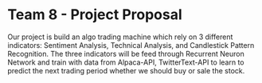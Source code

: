 # Team 8 - Project Proposal

Our project is build an algo trading machine which rely on 3 different indicators: Sentiment Analysis, Technical Analysis, and Candlestick Pattern Recognition.
The three indicators will be feed through Recurrent Neuron Network and train with data from Alpaca-API, TwitterText-API to learn to predict the next trading period whether we should buy or sale the stock.


